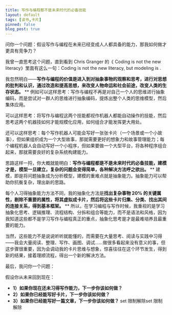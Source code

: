 ```yaml
---
title: 写作与编程都不是未来时代的必备技能
layout: default
tags: [读书,卡片]
pinned: false
blog_post: true
---
```


问你一个问题：假设写作与编程在未来已经变成人人都具备的能力，那我如何做才更具有竞争力？


我曾一直思考这个问题，直到看到 Chris Granger 的《 Coding is not the new literacy》里面有这么一句：Coding is not the new literacy, but modeling is .


我忽然明白——**写作与编程的价值是进入到对抽象事物的观察和思考，进行对思想的批判和认识，通过改造和提高思想，来改变人物命运和社会前途，改变人类的生存状态。**
**
例如可以这样思考：写作与编程不再是对自己一个人的思维进行抽象编码，而是尝试对一群人的思维进行抽象编码，提炼出整个人类的思维模型，然后集体应用。


可以这样思考：将写作与编程这两个技能都视作机器人都能自动操作的技能，然后思考这两个机器技如何才能规模化应用，如何组合才能发挥更大用处。


还可以这样思考：每个写作机器人可能会写好一张张卡片（一个场景或一个小故事），但如果组织成为一个大型故事，那就需要更好的想象力和故事管理能力；每个编程机器人会自动写好一个小程序，但如果要做一个大型平台，将各种程序组合起来，那就需要良好的复杂系统构建能力。


思路这样一捋，你大概就能明白：**写作与编程都是不是未来时代的必备技能，建模才是，模型一旦建立，复杂的问题会变得简单，各种解决方法呼之欲出。**
**
建模，即是将问题抽象成为分析模型，建模的重难点就是抽象能力。抽象能力可以帮助你抗衡复杂，理出新的思路。


每个人习得抽象能力方法不同，我的抽象化方法是**找出复杂事物 20% 的关键属性，剔除不重要的属性，将其虚拟成卡片，然后将这些卡片归集、分类、找出其间的连接关系，得到基本框架。**
**
所以，在学习编程与写作时候，我重视的是学习抽象化思考、逻辑推理、流程结构、分拆和组合等能力，而不是语法和风格，因为我知道这些都不是学习写作与编程真正的重点，抽象化思考是才是最难培养且最重要的能力。


当然，这些能力不是说说听听就能懂的，而需要在大量思考、阅读与实践中习得——我会大量阅读、整理、写作、画图、调试……做很多看起来没有意义的事，但这步骤很重要，因为会调动我的卡片思维与想象，惊喜往往在这个环节发生，得到新的结果，接着理顺流程，得出一个新的解决方法。


最后，我问你一个问题：


假设你从未来回到现在：


- **1）如果你现在还未习得写作能力，下一步你该如何做？**
- **2）如果你已经能写好卡片，下一步你该如何做？**
- **3）如果你已经能写好一篇文章，下一步你该如何做？**
set 限制解除set 限制解除